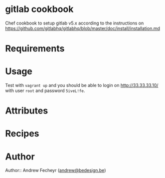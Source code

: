 # gitlab cookbook

Chef cookbook to setup gitlab v5.x according to the instructions on https://github.com/gitlabhq/gitlabhq/blob/master/doc/install/installation.md

# Requirements

# Usage

Test with `vagrant up` and you should be able to login on http://33.33.33.10/ with user `root` and password `5iveL!fe`.

# Attributes

# Recipes

# Author

Author:: Andrew Fecheyr (<andrew@bedesign.be>)
